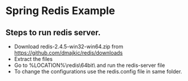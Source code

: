 # Spring Redis Example

## Steps to run redis server.
* Download redis-2.4.5-win32-win64.zip from https://github.com/dmajkic/redis/downloads
* Extract the files
* Go to %LOCATION%\redis\64bit\ and run the redis-server file
* To change the configurations use the redis.config file in same folder.
